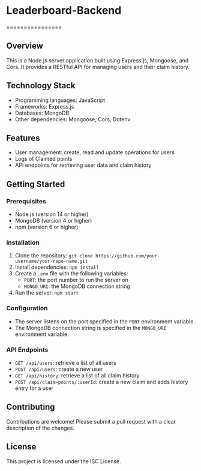 # Leaderboard-Backend
================

## Overview

This is a Node.js server application built using Express.js, Mongoose, and Cors. It provides a RESTful API for managing users and their claim history.

## Technology Stack

* Programming languages: JavaScript
* Frameworks: Express.js
* Databases: MongoDB
* Other dependencies: Mongoose, Cors, Dotenv

## Features

* User management: create, read and update operations for users
* Logs of Claimed points
* API endpoints for retrieving user data and claim history

## Getting Started

### Prerequisites

* Node.js (version 14 or higher)
* MongoDB (version 4 or higher)
* npm (version 6 or higher)

### Installation

1. Clone the repository: `git clone https://github.com/your-username/your-repo-name.git`
2. Install dependencies: `npm install`
3. Create a `.env` file with the following variables:
	* `PORT`: the port number to run the server on
	* `MONGO_URI`: the MongoDB connection string
4. Run the server: `npm start`

### Configuration

* The server listens on the port specified in the `PORT` environment variable.
* The MongoDB connection string is specified in the `MONGO_URI` environment variable.

### API Endpoints

* `GET /api/users`: retrieve a list of all users
* `POST /api/users`: create a new user
* `GET /api/history`: retrieve a list of all claim history
* `POST /api/claim-points/:userId`: create a new claim and adds history entry for a user

## Contributing

Contributions are welcome! Please submit a pull request with a clear description of the changes.

## License

This project is licensed under the ISC License.